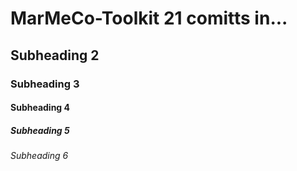 # MarMeCo-Toolkit 21 comitts in...

## Subheading 2

### Subheading 3

#### Subheading 4

##### Subheading 5

###### Subheading 6

